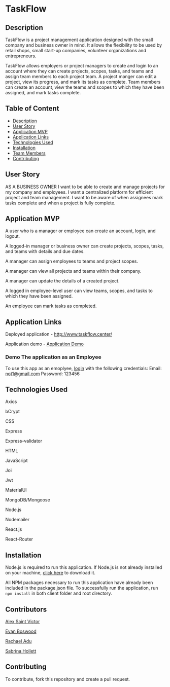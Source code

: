
# TaskFlow

## Description

TaskFlow is a project management application designed with the small company and business owner in mind. It allows the flexibility to be used by retail shops, small start-up companies, volunteer organizations and entrepreneurs. 

TaskFlow allows employers or project managers to create and login to an account where they can create projects, scopes, tasks, and teams and assign team members to each project team. A project manger can edit a project, view its progress, and mark its tasks as complete. Team members can create an account, view the teams and scopes to which they have been assigned, and mark tasks complete.

## Table of Content

  - [Description](#description)
  - [User Story](#user-story)
  - [Application MVP](#application-mvp)
  - [Application Links](#application-links)
  - [Technologies Used](#technologies-used)
  - [Installation](#installation)
  - [Team Members](#team-members)
  - [Contributing](#contributing)


## User Story
AS A BUSINESS OWNER I want to be able to create and manage projects for my company and employees. I want a centralized platform for efficient project and team management. I want to be aware of when assignees mark tasks complete and when a project is fully complete.

## Application MVP

A user who is a manager or employee can create an account, login, and logout.

A logged-in manager or business owner can create projects, scopes, tasks, and teams with details and due dates.

A manager can assign employees to teams and project scopes. 

A manager can view all projects and teams within their company. 

A manager can update the details of a created project. 

A logged in employee-level user can view teams, scopes, and tasks to which they have been assigned. 

An employee can mark tasks as completed. 

## Application Links
Deployed application - http://www.taskflow.center/

Application demo - [Application Demo](https://drive.google.com/file/d/1Fep6iDPk7kRCSdB_yceK2oBRYWGmCkio/view)

### Demo The application as an Employee
To use this app as an emoplyee, [login](http://www.taskflow.center/) with the following credentials: 
Email: not1@gmail.com
Password: 123456


## Technologies Used

Axios

bCrypt

CSS

Express

Express-validator

HTML

JavaScript

Joi

Jwt

MaterialUI

MongoDB/Mongoose

Node.js

Nodemailer

React.js

React-Router


## Installation

Node.js is required to run this application. If Node.js is not already installed on your machine, [click here](https://nodejs.org/en/) to download it.

All NPM packages necessary to run this application have already been included in the package.json file. To successfully run the application, run `npm install` in both client folder and root directory.

## Contributors
[Alex Saint Victor](https://github.com/jackilex)

[Evan Boswood](https://github.com/jiberjiber)

[Rachael Adu](https://github.com/rad-a)

[Sabrina Hollett](https://github.com/SabrinaCat)

## Contributing
To contribute, fork this repository and create a pull request. 

